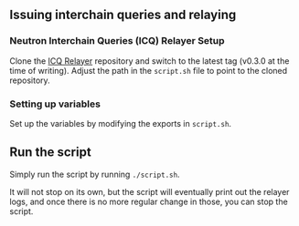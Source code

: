 ## Issuing interchain queries and relaying

### Neutron Interchain Queries (ICQ) Relayer Setup

Clone the [ICQ Relayer](https://github.com/neutron-org/neutron-query-relayer) repository and switch to the latest tag (v0.3.0 at the time of writing). Adjust the path in the `script.sh` file to point to the cloned repository.

### Setting up variables

Set up the variables by modifying the exports in `script.sh`.

## Run the script

Simply run the script by running `./script.sh`.

It will not stop on its own, but the script will eventually print out the relayer logs, and once there is no more regular change in those, you can stop the script.

